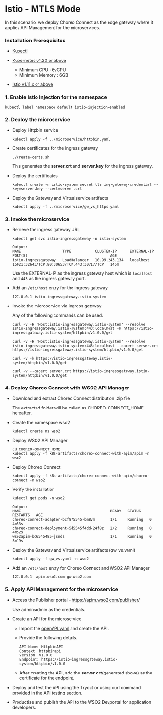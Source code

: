 # Istio - MTLS Mode

In this scenario, we deploy Choreo Connect as the edge gateway where it applies API Management for the microservices.

### Installation Prerequisites

- [Kubectl](https://kubernetes.io/docs/tasks/tools/install-kubectl/)

- [Kubernetes v1.20 or above](https://Kubernetes.io/docs/setup/) <br>

    - Minimum CPU : 6vCPU
    - Minimum Memory : 6GB

- [Istio v1.11.x or above](https://istio.io/docs/setup/platform-setup/)

### 1. Enable Istio Injection for the namespace

```
kubectl label namespace default istio-injection=enabled
```

### 2. Deploy the microservice

- Deploy Httpbin service
    ```
    kubectl apply -f ../microservice/httpbin.yaml
    ```

- Create certificates for the ingress gateway

    ```
    ./create-certs.sh
    ```
    This generates the **server.crt** and **server.key** for the ingress gateway.

- Deploy the certificates 

    ```
    kubectl create -n istio-system secret tls ing-gateway-credential --key=server.key --cert=server.crt
    ```

- Deploy the Gateway and Virtualservice artifacts 

    ```
    kubectl apply -f ../microservice/gw_vs_https.yaml
    ```

### 3. Invoke the microservice

- Retrieve the ingress gateway URL

    ```
    kubectl get svc istio-ingressgateway -n istio-system
  
    Output:
    NAME                   TYPE           CLUSTER-IP      EXTERNAL-IP   PORT(S)                                      AGE
    istio-ingressgateway   LoadBalancer   10.99.243.134   localhost     15021:32643/TCP,80:30653/TCP,443:30717/TCP   145m
    ```

  Use the EXTERNAL-IP as the ingress gateway host which is `localhost` and `443` as the ingress gateway port.


- Add an `/etc/host` entry for the ingress gateway

    ```
    127.0.0.1 istio-ingressgateway.istio-system
    ```
 
- Invoke the microservice via ingress gateway

    Any of the following commands can be used.
    ```
    curl -v -H 'Host:istio-ingressgateway.istio-system' --resolve istio-ingressgateway.istio-system:443:localhost -k https://istio-ingressgateway.istio-system/httpbin/v1.0.0/get
    
    curl -v -H 'Host:istio-ingressgateway.istio-system' --resolve istio-ingressgateway.istio-system:443:localhost --cacert server.crt https://istio-ingressgateway.istio-system/httpbin/v1.0.0/get
    
    curl -v -k https://istio-ingressgateway.istio-system/httpbin/v1.0.0/get
    
    curl -v --cacert server.crt https://istio-ingressgateway.istio-system/httpbin/v1.0.0/get
    ```

### 4. Deploy Choreo Connect with WSO2 API Manager

- Download and extract Choreo Connect distribution .zip file

  The extracted folder will be called as CHOREO-CONNECT_HOME hereafter.

- Create the namespace wso2

    ```
    kubectl create ns wso2
    ```
- Deploy WSO2 API Manager

    ```
    cd CHOREO-CONNECT_HOME
    kubectl apply -f k8s-artifacts/choreo-connect-with-apim/apim -n wso2
    ```

- Deploy Choreo Connect 

    ```
    kubectl apply -f k8s-artifacts/choreo-connect-with-apim/choreo-connect -n wso2
    ```

- Verify the installation

    ```
    kubectl get pods -n wso2

    Output:
    NAME                                         READY   STATUS    RESTARTS   AGE
    choreo-connect-adapter-bcf875545-bm8vm       1/1     Running   0          4m53s
    choreo-connect-deployment-5d5545f4dd-24f8z   2/2     Running   0          4m52s
    wso2apim-bd6545485-jsnds                     1/1     Running   0          5m19s
    ```

- Deploy the Gateway and Virtualservice artifacts ([gw_vs.yaml](gw_vs.yaml))

    ```
    kubectl apply -f gw_vs.yaml -n wso2
    ```

- Add an `/etc/host` entry for Choreo Connect and WSO2 API Manager

    ```
    127.0.0.1  apim.wso2.com gw.wso2.com
    ```

### 5. Apply API Management for the microservice

- Access the Publisher portal - https://apim.wso2.com/publisher/

  Use admin:admin as the credentials.


- Create an API for the microservice

  - Import the [openAPI.yaml](openAPI.yaml) and create the API.
  - Provide the following details.

    ```
    API Name: HttpbinAPI
    Context: httpbinapi
    Version: v1.0.0
    Endpoint: https://istio-ingressgateway.istio-system/httpbin/v1.0.0
    ```
  - After creating the API, add the **server.crt**(generated above) as the certificate for the endpoint.


- Deploy and test the API using the Tryout or using curl command provided in the API testing section.


- Productise and publish the API to the WSO2 Devportal for application developers.